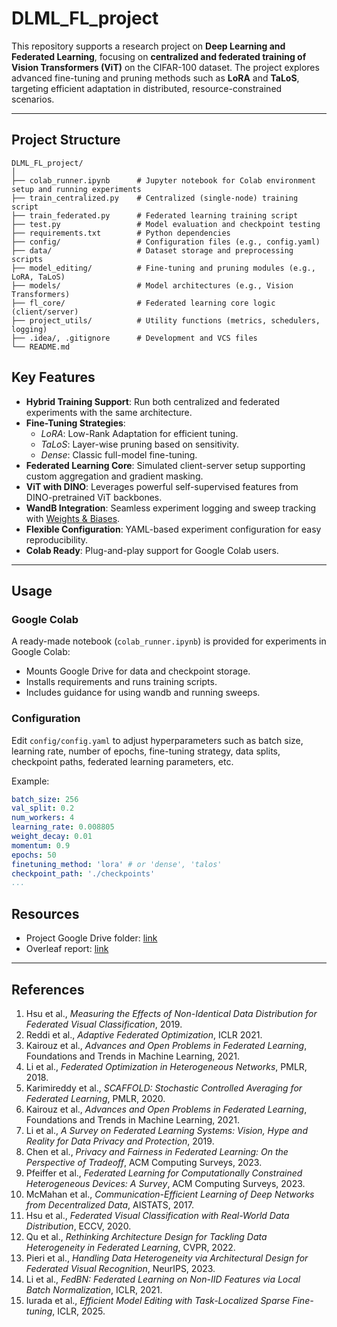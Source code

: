 # DLML_FL_project

This repository supports a research project on **Deep Learning and Federated Learning**, focusing on **centralized and federated training of Vision Transformers (ViT)** on the CIFAR-100 dataset. The project explores advanced fine-tuning and pruning methods such as **LoRA** and **TaLoS**, targeting efficient adaptation in distributed, resource-constrained scenarios.

---

## Project Structure

```
DLML_FL_project/
│
├── colab_runner.ipynb      # Jupyter notebook for Colab environment setup and running experiments
├── train_centralized.py    # Centralized (single-node) training script
├── train_federated.py      # Federated learning training script
├── test.py                 # Model evaluation and checkpoint testing
├── requirements.txt        # Python dependencies
├── config/                 # Configuration files (e.g., config.yaml)
├── data/                   # Dataset storage and preprocessing scripts
├── model_editing/          # Fine-tuning and pruning modules (e.g., LoRA, TaLoS)
├── models/                 # Model architectures (e.g., Vision Transformers)
├── fl_core/                # Federated learning core logic (client/server)
├── project_utils/          # Utility functions (metrics, schedulers, logging)
├── .idea/, .gitignore      # Development and VCS files
└── README.md
```

## Key Features

- **Hybrid Training Support**: Run both centralized and federated experiments with the same architecture.
- **Fine-Tuning Strategies**:
  - *LoRA*: Low-Rank Adaptation for efficient tuning.
  - *TaLoS*: Layer-wise pruning based on sensitivity.
  - *Dense*: Classic full-model fine-tuning.
- **Federated Learning Core**: Simulated client-server setup supporting custom aggregation and gradient masking.
- **ViT with DINO**: Leverages powerful self-supervised features from DINO-pretrained ViT backbones.
- **WandB Integration**: Seamless experiment logging and sweep tracking with [Weights & Biases](https://wandb.ai/).
- **Flexible Configuration**: YAML-based experiment configuration for easy reproducibility.
- **Colab Ready**: Plug-and-play support for Google Colab users.

---

## Usage

### Google Colab

A ready-made notebook (`colab_runner.ipynb`) is provided for experiments in Google Colab:
- Mounts Google Drive for data and checkpoint storage.
- Installs requirements and runs training scripts.
- Includes guidance for using wandb and running sweeps.

### Configuration

Edit `config/config.yaml` to adjust hyperparameters such as batch size, learning rate, number of epochs, fine-tuning strategy, data splits, checkpoint paths, federated learning parameters, etc.

Example:
```yaml
batch_size: 256
val_split: 0.2
num_workers: 4
learning_rate: 0.008805
weight_decay: 0.01
momentum: 0.9
epochs: 50
finetuning_method: 'lora' # or 'dense', 'talos'
checkpoint_path: './checkpoints'
...
```

## Resources

- Project Google Drive folder: [link](https://drive.google.com/drive/folders/1JXbfCxJPu4f1d09HdaeyZtpiLiD5xQoI?usp=share_link)
- Overleaf report: [link](https://www.overleaf.com/2723819825wzxfqbwzknhn#add6bc)

---

## References

1. Hsu et al., *Measuring the Effects of Non-Identical Data Distribution for Federated Visual Classification*, 2019.  
2. Reddi et al., *Adaptive Federated Optimization*, ICLR 2021.  
3. Kairouz et al., *Advances and Open Problems in Federated Learning*, Foundations and Trends in Machine Learning, 2021.  
4. Li et al., *Federated Optimization in Heterogeneous Networks*, PMLR, 2018.  
5. Karimireddy et al., *SCAFFOLD: Stochastic Controlled Averaging for Federated Learning*, PMLR, 2020.  
6. Kairouz et al., *Advances and Open Problems in Federated Learning*, Foundations and Trends in Machine Learning, 2021.  
7. Li et al., *A Survey on Federated Learning Systems: Vision, Hype and Reality for Data Privacy and Protection*, 2019.  
8. Chen et al., *Privacy and Fairness in Federated Learning: On the Perspective of Tradeoff*, ACM Computing Surveys, 2023.  
9. Pfeiffer et al., *Federated Learning for Computationally Constrained Heterogeneous Devices: A Survey*, ACM Computing Surveys, 2023.  
10. McMahan et al., *Communication-Efficient Learning of Deep Networks from Decentralized Data*, AISTATS, 2017.  
11. Hsu et al., *Federated Visual Classification with Real-World Data Distribution*, ECCV, 2020.  
12. Qu et al., *Rethinking Architecture Design for Tackling Data Heterogeneity in Federated Learning*, CVPR, 2022.  
13. Pieri et al., *Handling Data Heterogeneity via Architectural Design for Federated Visual Recognition*, NeurIPS, 2023.  
14. Li et al., *FedBN: Federated Learning on Non-IID Features via Local Batch Normalization*, ICLR, 2021.  
15. Iurada et al., *Efficient Model Editing with Task-Localized Sparse Fine-tuning*, ICLR, 2025.  

